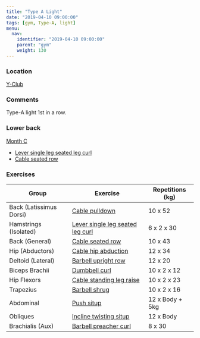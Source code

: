 ```yaml
---
title: "Type A Light"
date: "2019-04-10 09:00:00"
tags: [gym, Type-A, light]
menu:
  nav:
    identifier: "2019-04-10 09:00:00"
    parent: "gym"
    weight: 130
---
```


### Location

[Y-Club](https://www.yclub.org.uk/)

### Comments
Type-A light 1st in a row.


### Lower back
[Month C](https://exrx.net/WeightTraining/LowBack)

- [Lever single leg seated leg curl](https://exrx.net/WeightExercises/Hamstrings/LVSingleLegSeatedLegCurlHammer)
- [Cable seated row](https://exrx.net/WeightExercises/BackGeneral/CBSeatedRow)

### Exercises

| Group                   | Exercise                                                                                                       | Repetitions (kg) |
|-------------------------|----------------------------------------------------------------------------------------------------------------|------------------|
| Back (Latissimus Dorsi) | [Cable pulldown](https://exrx.net/WeightExercises/LatissimusDorsi/CBFrontPulldown)                             | 10 x 52          |
| Hamstrings (Isolated)   | [Lever single leg seated leg curl](https://exrx.net/WeightExercises/Hamstrings/LVSingleLegSeatedLegCurlHammer) | 6 x 2 x 30       |
| Back (General)          | [Cable seated row](https://exrx.net/WeightExercises/BackGeneral/CBSeatedRow)                                   | 10 x 43          |
| Hip (Abductors)         | [Cable hip abduction](https://exrx.net/WeightExercises/HipAbductor/CBHipAbduction)                             | 12 x 34          |
| Deltoid (Lateral)       | [Barbell upright row](https://exrx.net/WeightExercises/DeltoidLateral/BBUprightRow)                            | 12 x 20          |
| Biceps Brachii          | [Dumbbell curl](https://exrx.net/WeightExercises/Biceps/DBCurl)                                                | 10 x 2 x 12      |
| Hip Flexors             | [Cable standing leg raise](https://exrx.net/WeightExercises/HipFlexors/CBStandingLegRaise)                     | 10 x 2 x 23      |
| Trapezius               | [Barbell shrug](https://exrx.net/WeightExercises/TrapeziusUpper/BBShrug)                                       | 10 x 2 x 16      |
| Abdominal               | [Push situp](https://exrx.net/WeightExercises/RectusAbdominis/BBPushSitUp)                                     | 12 x Body + 5kg  |
| Obliques                | [Incline twisting situp](https://exrx.net/WeightExercises/Obliques/BWInclineTwistingSitUp)                     | 12 x Body        |
| Brachialis (Aux)        | [Barbell preacher curl](https://exrx.net/WeightExercises/Brachialis/BBPreacherCurl)                            | 8 x 30           |
